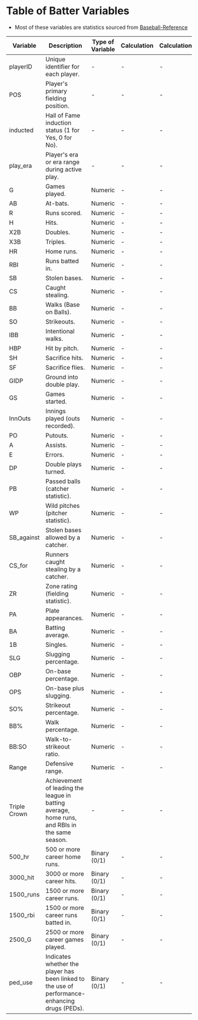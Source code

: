 # Table of Batter Variables

- Most of these variables are statistics sourced from [Baseball-Reference](https://www.baseball-reference.com/)

| Variable  | Description                                      | Type of Variable | Calculation | Calculation |
|-----------|--------------------------------------------------|------------------|-------------|-------------|
| playerID  | Unique identifier for each player.              | -                 | -           | -           |
| POS       | Player's primary fielding position.             | -                 | -           | -           |
| inducted  | Hall of Fame induction status (1 for Yes, 0 for No). | -              | -           | -           |
| play_era  | Player's era or era range during active play.   | -                 | -           | -           |
| G         | Games played.                                    | Numeric           | -           | -           |
| AB        | At-bats.                                         | Numeric           | -           | -           |
| R         | Runs scored.                                    | Numeric           | -           | -           |
| H         | Hits.                                           | Numeric           | -           | -           |
| X2B       | Doubles.                                        | Numeric           | -           | -           |
| X3B       | Triples.                                        | Numeric           | -           | -           |
| HR        | Home runs.                                      | Numeric           | -           | -           |
| RBI       | Runs batted in.                                 | Numeric           | -           | -           |
| SB        | Stolen bases.                                   | Numeric           | -           | -           |
| CS        | Caught stealing.                                | Numeric           | -           | -           |
| BB        | Walks (Base on Balls).                          | Numeric           | -           | -           |
| SO        | Strikeouts.                                     | Numeric           | -           | -           |
| IBB       | Intentional walks.                              | Numeric           | -           | -           |
| HBP       | Hit by pitch.                                   | Numeric           | -           | -           |
| SH        | Sacrifice hits.                                 | Numeric           | -           | -           |
| SF        | Sacrifice flies.                                | Numeric           | -           | -           |
| GIDP      | Ground into double play.                        | Numeric           | -           | -           |
| GS        | Games started.                                  | Numeric           | -           | -           |
| InnOuts   | Innings played (outs recorded).                 | Numeric           | -           | -           |
| PO        | Putouts.                                        | Numeric           | -           | -           |
| A         | Assists.                                        | Numeric           | -           | -           |
| E         | Errors.                                         | Numeric           | -           | -           |
| DP        | Double plays turned.                            | Numeric           | -           | -           |
| PB        | Passed balls (catcher statistic).               | Numeric           | -           | -           |
| WP        | Wild pitches (pitcher statistic).               | Numeric           | -           | -           |
| SB_against | Stolen bases allowed by a catcher.             | Numeric           | -           | -           |
| CS_for    | Runners caught stealing by a catcher.           | Numeric           | -           | -           |
| ZR        | Zone rating (fielding statistic).               | Numeric           | -           | -           |
| PA        | Plate appearances.                              | Numeric           | -           | -           |
| BA        | Batting average.                                | Numeric           | -           | -           |
| 1B        | Singles.                                        | Numeric           | -           | -           |
| SLG       | Slugging percentage.                            | Numeric           | -           | -           |
| OBP       | On-base percentage.                             | Numeric           | -           | -           |
| OPS       | On-base plus slugging.                          | Numeric           | -           | -           |
| SO%       | Strikeout percentage.                           | Numeric           | -           | -           |
| BB%       | Walk percentage.                                | Numeric           | -           | -           |
| BB:SO     | Walk-to-strikeout ratio.                        | Numeric           | -           | -           |
| Range     | Defensive range.                                | Numeric           | -           | -           |
| Triple Crown | Achievement of leading the league in batting average, home runs, and RBIs in the same season. | - | - | - |
| 500_hr    | 500 or more career home runs.                   | Binary (0/1)      | -           | -           |
| 3000_hit  | 3000 or more career hits.                       | Binary (0/1)      | -           | -           |
| 1500_runs | 1500 or more career runs.                       | Binary (0/1)      | -           | -           |
| 1500_rbi  | 1500 or more career runs batted in.            | Binary (0/1)      | -           | -           |
| 2500_G    | 2500 or more career games played.              | Binary (0/1)      | -           | -           |
| ped_use   | Indicates whether the player has been linked to the use of performance-enhancing drugs (PEDs). | Binary (0/1) | - | - |
